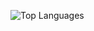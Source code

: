 ![Top Languages](https://github-readme-stats.vercel.app/api/top-langs/?username=8bllgrl&show_icons=true&layout=compact&theme=gruvbox)
